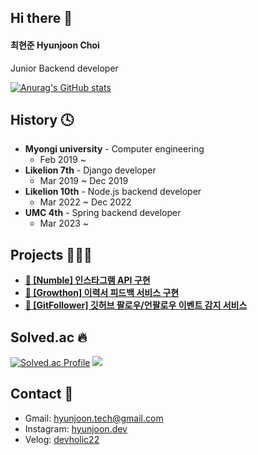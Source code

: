 ## Hi there 👋
#### 최현준 Hyunjoon Choi
Junior Backend developer

[![Anurag's GitHub stats](https://github-readme-stats.vercel.app/api?username=devholic22)](https://github.com/devholic22/github-readme-stats)

## History 🕓
* **Myongi university** - Computer engineering
  * Feb 2019 ~
* **Likelion 7th** - Django developer
  * Mar 2019 ~ Dec 2019
* **Likelion 10th** - Node.js backend developer
  * Mar 2022 ~ Dec 2022
* **UMC 4th** - Spring backend developer
  * Mar 2023 ~

## Projects 🧑🏻‍💻
<ul>
<li><a href="https://github.com/devholic22/numble_insta"><b>🥉 [Numble] 인스타그램 API 구현</b></a></li>
<li><a href="https://github.com/GrowthonbyStarting/1-headFirst-Back-End"><b>🥇 [Growthon] 이력서 피드백 서비스 구현</b></a></li>
<li><a href="https://github.com/GitFollowerBot/GitFollowerServer"><b>👀 [GitFollower] 깃허브 팔로우/언팔로우 이벤트 감지 서비스</b></a></li>
</ul>

## Solved.ac 🔥
[![Solved.ac Profile](http://mazassumnida.wtf/api/v2/generate_badge?boj=devholic_24)](https://solved.ac/devholic_24/)
<img src="http://mazandi.herokuapp.com/api?handle=devholic_24&theme=warm"/>

## Contact 🤙
* Gmail: hyunjoon.tech@gmail.com
* Instagram: [hyunjoon.dev](https://www.instagram.com/hyunjoon.dev/)
* Velog: [devholic22](https://velog.io/@devholic)
